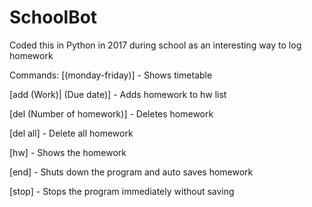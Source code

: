 # SchoolBot

Coded this in Python in 2017 during school as an interesting way to log homework

Commands:
[(monday-friday)] - Shows timetable

[add (Work)| (Due date)] - Adds homework to hw list

[del (Number of homework)] - Deletes homework

[del all] - Delete all homework

[hw] - Shows the homework

[end] - Shuts down the program and auto saves homework

[stop] - Stops the program immediately without saving
